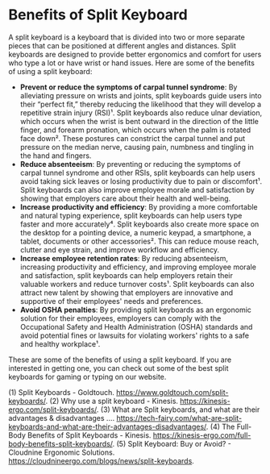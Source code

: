 # Benefits of Split Keyboard

A split keyboard is a keyboard that is divided into two or more separate pieces that can be positioned at different angles and distances. Split keyboards are designed to provide better ergonomics and comfort for users who type a lot or have wrist or hand issues. Here are some of the benefits of using a split keyboard:

- **Prevent or reduce the symptoms of carpal tunnel syndrome**: By alleviating pressure on wrists and joints, split keyboards guide users into their “perfect fit,” thereby reducing the likelihood that they will develop a repetitive strain injury (RSI)¹. Split keyboards also reduce ulnar deviation, which occurs when the wrist is bent outward in the direction of the little finger, and forearm pronation, which occurs when the palm is rotated face down². These postures can constrict the carpal tunnel and put pressure on the median nerve, causing pain, numbness and tingling in the hand and fingers.
- **Reduce absenteeism**: By preventing or reducing the symptoms of carpal tunnel syndrome and other RSIs, split keyboards can help users avoid taking sick leaves or losing productivity due to pain or discomfort¹. Split keyboards can also improve employee morale and satisfaction by showing that employers care about their health and well-being.
- **Increase productivity and efficiency**: By providing a more comfortable and natural typing experience, split keyboards can help users type faster and more accurately⁴. Split keyboards also create more space on the desktop for a pointing device, a numeric keypad, a smartphone, a tablet, documents or other accessories². This can reduce mouse reach, clutter and eye strain, and improve workflow and efficiency.
- **Increase employee retention rates**: By reducing absenteeism, increasing productivity and efficiency, and improving employee morale and satisfaction, split keyboards can help employers retain their valuable workers and reduce turnover costs¹. Split keyboards can also attract new talent by showing that employers are innovative and supportive of their employees' needs and preferences.
- **Avoid OSHA penalties**: By providing split keyboards as an ergonomic solution for their employees, employers can comply with the Occupational Safety and Health Administration (OSHA) standards and avoid potential fines or lawsuits for violating workers' rights to a safe and healthy workplace¹.

These are some of the benefits of using a split keyboard. If you are interested in getting one, you can check out some of the best split keyboards for gaming or typing on our website.

(1) Split Keyboards - Goldtouch. https://www.goldtouch.com/split-keyboards/.
(2) Why use a split keyboard - Kinesis. https://kinesis-ergo.com/split-keyboards/.
(3) What are Split keyboards, and what are their advantages & disadvantages .... https://tech-fairy.com/what-are-split-keyboards-and-what-are-their-advantages-disadvantages/.
(4) The Full-Body Benefits of Split Keyboards - Kinesis. https://kinesis-ergo.com/full-body-benefits-split-keyboards/.
(5) Split Keyboard: Buy or Avoid? - Cloudnine Ergonomic Solutions. https://cloudnineergo.com/blogs/news/split-keyboards.

